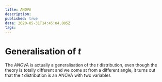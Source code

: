 ```yaml
---
title: ANOVA
description: 
published: true
date: 2020-05-31T14:45:04.805Z
tags: 
---
```


# Generalisation of $t$
The *ANOVA* is actually a generalisation of the $t$ distribution, even though the theory is totally different and we come at from a different angle, it turns out that the $t$ distribution is an ANOVA with two variables
